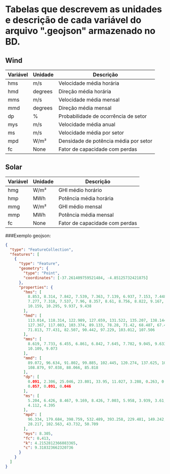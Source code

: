# Tabelas que descrevem as unidades e descrição de cada variável do arquivo ".geojson" armazenado no BD.

## Wind

| Variável | Unidade | Descrição                                |
|----------|---------|------------------------------------------|
| hms      | m/s     | Velocidade média horária                 |
| hmd      | degrees | Direção média horária                    |
| mms      | m/s     | Velocidade média mensal                  |
| mmd      | degrees | Direção média mensal                     |
| dp       | %       | Probabilidade de ocorrência de setor     |
| mys      | m/s     | Velocidade média anual                   |
| ms       | m/s     | Velocidade média por setor               |
| mpd      | W/m²    | Densidade de potência média por setor    |
| fc       | None    | Fator de capacidade com perdas           |

## Solar

| Variável | Unidade  | Descrição                                |
|----------|----------|------------------------------------------|
| hmg      | W/m²     | GHI médio horário                        |
| hmp      | MWh      | Potência média horária                   |
| mmg      | W/m²     | GHI médio mensal                         |
| mmp      | MWh      | Potência média mensal                    |
| fc       | None     | Fator de capacidade com perdas           |



###Exemplo geojson:

```json
{
  "type": "FeatureCollection",
  "features": [
    {
      "type": "Feature",
      "geometry": {
        "type": "Point",
        "coordinates": [-37.261409759521484, -4.85125732421875]
      },
      "properties": {
        "hms": [
          8.853, 8.314, 7.842, 7.539, 7.363, 7.139, 6.937, 7.153, 7.448, 7.358, 
          7.277, 7.318, 7.537, 7.96, 8.357, 8.61, 8.756, 8.822, 9.167, 9.735, 
          10.159, 10.295, 9.937, 9.438
        ],
        "hmd": [
          113.014, 118.314, 122.989, 127.659, 131.522, 135.207, 138.144, 135.044, 
          127.367, 117.083, 103.374, 89.133, 78.28, 71.42, 68.487, 67.422, 67.774, 
          71.813, 77.431, 82.507, 90.442, 97.229, 103.012, 107.506
        ],
        "mms": [
          8.619, 7.733, 6.455, 6.861, 6.842, 7.645, 7.782, 9.045, 9.633, 9.836, 
          10.109, 9.073
        ],
        "mmd": [
          89.072, 96.634, 91.802, 99.885, 102.445, 120.274, 137.625, 103.378, 
          108.879, 97.038, 88.066, 85.818
        ],
        "dp": [
          0.091, 2.306, 25.046, 23.801, 33.95, 11.027, 3.288, 0.263, 0.034, 
          0.057, 0.091, 0.046
        ],
        "ms": [
          5.204, 6.426, 8.467, 9.169, 8.426, 7.003, 5.958, 3.939, 3.61, 5.033, 
          4.112, 4.395
        ],
        "mpd": [
          96.334, 179.684, 398.759, 532.489, 393.258, 229.481, 149.242, 43.033, 
          28.217, 102.563, 43.732, 50.709
        ],
        "mys": 8.305,
        "fc": 0.413,
        "k": 4.2152812366083365,
        "c": 9.318323662320736
      }
    }
  ]
}
